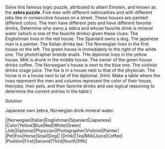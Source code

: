 Solve this famous logic puzzle, attributed to albert Einstein, and known as the **zebra puzzle**. Five men with different nationalities and with different jobs libe in consecutive houses on a street. These houses are painted different colors. The men have different pets and have different favorite drinks, Determine who owns a zebra and whose favorite drink is mineral water (which is one of the favorite drinks) given these clues: The Englishman lives in the red house. The Spaniard owns a dog. The japanese man is a painter. The Italian drinks tea. The Norwegian lives in the first house on the left. The green house is immediately to the right of the white one. The photofrapher breeds snails. THe diplomat lives in the yellow house. Milk is drunk in the middle house. The owner of the green house drinks coffee. The Norwegian's house is next to the blue one. The violinist drinks orage juice. The fox is in a house next to that of the physician. The horse is in a house next to tat of the diplomat. [Hint: Make a table where the rows represent the men and columns represent the color of their house, theirjobs, their pets, and their favorite drinks and use logical reasoning to determine the corrent entries in the table.]

Solution

Japanese own zebra, Norwegian drink mineral water.

||Norwegian|Italian|Englishman|Spaniard|Japanese|
|Color|Yellow|Blue|Red|White|Green|
|Job|Diplomat|Physician|Photographer|Violinist|Painter|
|Pet|Fox|Horse|Snail|Dog||
|Drink||Tea|Milk|Juice|Coffee|
|Position|First|Second|Third|fourth|fifth|